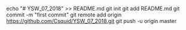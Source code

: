 echo "# YSW_07_2018" >> README.md
git init
git add README.md
git commit -m "first commit"
git remote add origin https://github.com/Csquid/YSW_07_2018.git
git push -u origin master